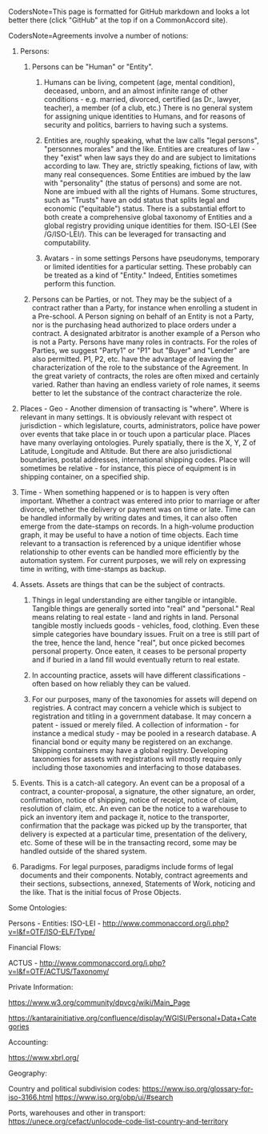 CodersNote=This page is formatted for GitHub markdown and looks a lot better there (click "GitHub" at the top if on a CommonAccord site).

CodersNote=Agreements involve a number of notions:

1. Persons:

    1. Persons can be "Human" or "Entity".  

        1. Humans can be living, competent (age, mental condition), deceased, unborn, and an almost infinite range of other conditions - e.g. married, divorced, certified (as Dr., lawyer, teacher), a member (of a club, etc.)  There is no general system for assigning unique identities to Humans, and for reasons of security and politics, barriers to having such a systems. 

        1. Entities are, roughly speaking, what the law calls "legal persons", "personnes morales" and the like.  Entities are creatures of law - they "exist" when law says they do and are subject to limitations according to law.  They are, strictly speaking, fictions of law, with many real consequences.  Some Entities are imbued by the law with "personality" (the status of persons) and some are not.  None are imbued with all the rights of Humans.  Some structures, such as "Trusts" have an odd status that splits legal and economic ("equitable") status.  There is a substantial effort to both create a comprehensive global taxonomy of Entities and a global registry providing unique identities for them.  ISO-LEI (See /G/ISO-LEI/).  This can be leveraged for transacting and computability.

        1. Avatars - in some settings Persons have pseudonyms, temporary or limited identities for a particular setting. These probably can be treated as a kind of "Entity."  Indeed, Entities sometimes perform this function.   


    1. Persons can be Parties, or not.  They may be the subject of a contract rather than a Party, for instance when enrolling a student in a Pre-school.  A Person signing on behalf of an Entity is not a Party, nor is the purchasing head authorized to place orders under a contract.  A designated arbitrator is another example of a Person who is not a Party.  Persons have many roles in contracts.  For the roles of Parties, we suggest "Party1" or "P1" but "Buyer" and "Lender" are also permitted. P1, P2, etc. have the advantage of leaving the characterization of the role to the substance of the Agreement.  In the great variety of contracts, the roles are often mixed and certainly varied.  Rather than having an endless variety of role names, it seems better to let the substance of the contract characterize the role.  


1. Places - Geo -  Another dimension of transacting is "where".  Where is relevant in many settings.  It is obviously relevant with respect ot jurisdiction - which legislature, courts, administrators, police have power over events that take place in or touch upon a particular place.  Places have many overlaying ontologies.  Purely spatially, there is the X, Y, Z of Latitude, Longitude and Altitude.  But there are also jurisdictional boundaries, postal addresses, international shipping codes.  Place will sometimes be relative - for instance, this piece of equipment is in shipping container, on a specified ship.

1. Time - When something happened or is to happen is very often important.  Whether a contract was entered into prior to marriage or after divorce, whether the delivery or payment was on time or late.  Time can be handled informally by writing dates and times, it can also often emerge from the date-stamps on records.  In a high-volume production graph, it may be useful to have a notion of time objects.  Each time relevant to a transaction is referenced by a unique identifier whose relationship to other events can be handled more efficiently by the automation system. For current purposes, we will rely on expressing time in writing, with time-stamps as backup.

1. Assets.  Assets are things that can be the subject of contracts.  

    1. Things in legal understanding are either tangible or intangible.  Tangible things are generally sorted into "real" and "personal."  Real means relating to real estate - land and rights in land.  Personal tangible mostly inclueds goods - vehicles, food, clothing.  Even these simple categories have boundary issues.  Fruit on a tree is still part of the tree, hence the land, hence "real", but once picked becomes personal property. Once eaten, it ceases to be personal property and if buried in a land fill would eventually return to real estate.

    1. In accounting practice, assets will have different classifications - often based on how reliably they can be valued.

    1. For our purposes, many of the taxonomies for assets will depend on registries.  A contract may concern a vehicle which is subject to registration and titling in a government database.  It may concern a patent - issued or merely filed. A collection of information - for instance a medical study - may be pooled in a research database. A financial bond or equity many be registered on an exchange. Shipping containers may have a global registry. Developing taxonomies for assets with registrations will mostly require only including those taxonomies and interfacing to those databases.

1. Events.  This is a catch-all category.  An event can be a proposal of a contract, a counter-proposal, a signature, the other signature, an order, confirmation, notice of shipping, notice of receipt, notice of claim, resolution of claim, etc.  An even can be the notice to a warehouse to pick an inventory item and package it, notice to the transporter, confirmation that the package was picked up by the transporter, that delivery is expected at a particular time, presentation of the delivery, etc.  Some of these will be in the transacting record, some may be handled outside of the shared system.

1. Paradigms.  For legal purposes, paradigms include forms of legal documents and their components.  Notably, contract agreements and their sections, subsections, annexed, Statements of Work, noticing and the like.  That is the initial focus of Prose Objects.


Some Ontologies:

Persons - Entities:
ISO-LEI - http://www.commonaccord.org/i.php?v=l&f=OTF/ISO-ELF/Type/

Financial Flows:

ACTUS -  http://www.commonaccord.org/i.php?v=l&f=OTF/ACTUS/Taxonomy/

Private Information:

https://www.w3.org/community/dpvcg/wiki/Main_Page

https://kantarainitiative.org/confluence/display/WGISI/Personal+Data+Categories

Accounting:

https://www.xbrl.org/

Geography:

Country and political subdivision codes: https://www.iso.org/glossary-for-iso-3166.html  https://www.iso.org/obp/ui/#search

Ports, warehouses and other in transport: https://unece.org/cefact/unlocode-code-list-country-and-territory

